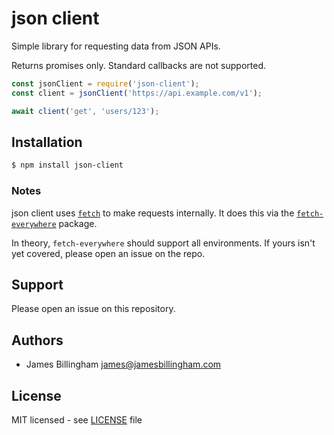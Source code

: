 # json client

Simple library for requesting data from JSON APIs.

Returns promises only. Standard callbacks are not supported.

```js
const jsonClient = require('json-client');
const client = jsonClient('https://api.example.com/v1');

await client('get', 'users/123');
```

## Installation

```bash
$ npm install json-client
```

### Notes

json client uses [`fetch`](https://fetch.spec.whatwg.org) to make requests
internally. It does this via the
[`fetch-everywhere`](https://github.com/lucasfeliciano/fetch-everywhere)
package.

In theory, `fetch-everywhere` should support all environments. If yours isn't
yet covered, please open an issue on the repo.

## Support

Please open an issue on this repository.

## Authors

- James Billingham <james@jamesbillingham.com>

## License

MIT licensed - see [LICENSE](LICENSE) file
